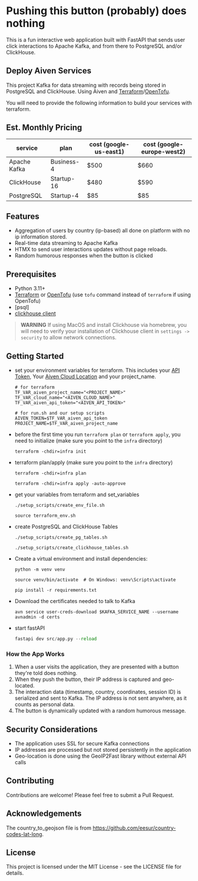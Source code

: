 # Pushing this button (probably) does nothing

This is a fun interactive web application built with FastAPI that sends user click
interactions to Apache Kafka, and from there to PostgreSQL and/or ClickHouse.

## Deploy Aiven Services

This project Kafka for data streaming with records being stored in PostgreSQL and
ClickHouse. Using Aiven and [Terraform](https://www.terraform.io/)/[OpenTofu](https://opentofu.org/).

You will need to provide the following information to build your services with terraform.

## Est. Monthly Pricing

| service      | plan       | cost (google-us-east1) | cost (google-europe-west2) |
| ------------ | ---------- | ---------------------- | -------------------------- |
| Apache Kafka | Business-4 | $500                   | $660                       |
| ClickHouse   | Startup-16 | $480                   | $590                       |
| PostgreSQL   | Startup-4  | $85                    | $85                        |

## Features

- Aggregation of users by country (ip-based) all done on platform with no ip information stored.
- Real-time data streaming to Apache Kafka
- HTMX to send user interactions updates without page reloads.
- Random humorous responses when the button is clicked

## Prerequisites

- Python 3.11+
- [Terraform](https://developer.hashicorp.com/terraform/install) or
  [OpenTofu](https://opentofu.org/docs/intro/install/)
  (use `tofu` command instead of `terraform` if using OpenTofu)
- [psql]
- [clickhouse client](https://clickhouse.com/docs/interfaces/cli)

> **WARNING**
> If using MacOS and install Clickhouse via homebrew, you will need to verify your
> installation of Clickhouse client in `settings -> security` to allow network
> connections.

## Getting Started

- set your environment variables for terraform. This includes your
  [API Token](https://aiven.io/docs/platform/howto/create_authentication_token),
  Your [Aiven Cloud Location](https://aiven.io/docs/platform/reference/list_of_clouds)
  and your project_name.

  ```shell
  # for terraform
  TF_VAR_aiven_project_name="<PROJECT_NAME>"
  TF_VAR_cloud_name="<AIVEN_CLOUD_NAME>"
  TF_VAR_aiven_api_token="<AIVEN_API_TOKEN>"

  # for run.sh and our setup scripts
  AIVEN_TOKEN=$TF_VAR_aiven_api_token
  PROJECT_NAME=$TF_VAR_aiven_project_name
  ```

- before the first time you run `terraform plan` or `terraform apply`,
  you need to initialize (make sure you point to the `infra` directory)

  ```shell
  terraform -chdir=infra init
  ```

- terraform plan/apply (make sure you point to the `infra` directory)

  ```shell
  terraform -chdir=infra plan
  ```

  ```shell
  terraform -chdir=infra apply -auto-approve
  ```

- get your variables from terraform and set_variables

  ```shell
  ./setup_scripts/create_env_file.sh
  ```

  ```shell
  source terraform_env.sh
  ```

- create PostgreSQL and ClickHouse Tables

  ```shell
  ./setup_scripts/create_pg_tables.sh
  ```

  ```shell
  ./setup_scripts/create_clickhouse_tables.sh
  ```

- Create a virtual environment and install dependencies:

  ```shell
  python -m venv venv
  ```

  ```shell
  source venv/bin/activate  # On Windows: venv\Scripts\activate
  ```

  ```shell
  pip install -r requirements.txt
  ```

- Download the certificates needed to talk to Kafka

  ```shell
  avn service user-creds-download $KAFKA_SERVICE_NAME --username avnadmin -d certs
  ```

- start fastAPI

  ```python
  fastapi dev src/app.py --reload
  ```

### How the App Works

1. When a user visits the application, they are presented with a button
   they're told does nothing.
2. When they push the button, their IP address is captured and
   geo-located.
3. The interaction data (timestamp, country, coordinates, session ID) is
   serialized and sent to Kafka. The IP address is not sent anywhere, as it
   counts as personal data.
4. The button is dynamically updated with a random humorous message.

## Security Considerations

- The application uses SSL for secure Kafka connections
- IP addresses are processed but not stored persistently in the application
- Geo-location is done using the GeoIP2Fast library without external API calls

## Contributing

Contributions are welcome! Please feel free to submit a Pull Request.

## Acknowledgements

The country_to_geojson file is from <https://github.com/eesur/country-codes-lat-long>.

## License

This project is licensed under the MIT License - see the LICENSE file for details.
